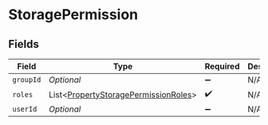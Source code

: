 # StoragePermission


## Fields

| Field                                                                                         | Type                                                                                          | Required                                                                                      | Description                                                                                   |
| --------------------------------------------------------------------------------------------- | --------------------------------------------------------------------------------------------- | --------------------------------------------------------------------------------------------- | --------------------------------------------------------------------------------------------- |
| `groupId`                                                                                     | *Optional<String>*                                                                            | :heavy_minus_sign:                                                                            | N/A                                                                                           |
| `roles`                                                                                       | List<[PropertyStoragePermissionRoles](../../models/shared/PropertyStoragePermissionRoles.md)> | :heavy_check_mark:                                                                            | N/A                                                                                           |
| `userId`                                                                                      | *Optional<String>*                                                                            | :heavy_minus_sign:                                                                            | N/A                                                                                           |